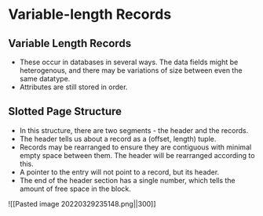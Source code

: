 # Variable-length Records
## Variable Length Records
* These occur in databases in several ways. The data fields might be heterogenous, and there may be variations of size between even the same datatype.
* Attributes are still stored in order.

## Slotted Page Structure
* In this structure, there are two segments - the header and the records. 
* The header tells us about a record as a (offset, length) tuple.
* Records may be rearranged to ensure they are contiguous with minimal empty space between them. The header will be rearranged according to this. 
* A pointer to the entry will not point to a record, but its header.
* The end of the header section has a single number, which tells the amount of free space in the block.

![[Pasted image 20220329235148.png||300]]

